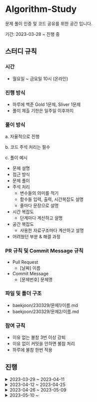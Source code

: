 # **Algorithm-Study**

문제 풀이 인증 및 코드 공유를 위한 공간 입니다.

기간: 2023-03-28 ~ 진행 중

## **스터디 규칙**

### **시간**

- 월요일 ~ 금요일 10시 (온라인)

### **진행 방식**

- 하루에 백준 Gold 1문제, Sliver 1문제
- 풀이 제출 기한은 일주일 이후까지

### **풀이 방식**

a. 자율적으로 진행

b. 코드 주석 처리는 필수

c. 풀이 예시

- 문제 설명
- 접근 방식
- 문제 풀이
- 주석 처리
    - 변수들의 의미를 적기
    - 함수들 입력, 출력, 시간복잡도 설명
    - 줄마다 문장으로 설명
- 시간 복잡도
    - 단계마다 계산하고 설명
- 공간 복잡도
    - 사용한 자료구조마다 계산하고 설명
- 어려웠던 부분 & 해결 과정

### **PR 규칙 및 Commit Message 규칙**

- Pull Request
    - [날짜] 이름
- Commit Message
    - [문제번호] 문제명

### **파일 및 폴더 구조**

- baekjoon/230329/문제1/이름.md
- baekjoon/230329/문제2/이름.md

### **참여 규칙**

- 이유 없는 불참 3번 이상 강퇴
- 이유 없이 커밋을 안하면 불참 처리
- 하루에 불참 한번 적용

## **진행**

<details>
<summary> 2023-03-29 ~ 2023-04-11 </summary>
<div markdown="1">

| 날짜 | 문제1 | 문제2 | 문제 풀이 |
| --- | --- | --- | --- |
| 2023-03-29 | [사회망 서비스(SNS)](https://www.acmicpc.net/problem/2533) | [효율적인 해킹](https://www.acmicpc.net/problem/1325) | [문제 풀이](./baekjoon/230329) |
| 2023-03-30 | [세 용액](https://www.acmicpc.net/problem/2473) | [RGB거리](https://www.acmicpc.net/problem/1149) | [문제 풀이](./baekjoon/230330) |
| 2023-03-31 | [계란으로 계란치기](https://www.acmicpc.net/problem/16987) | [설탕 배달](https://www.acmicpc.net/problem/2839) | [문제 풀이](./baekjoon/230331) |
| 2023-04-03 | [MST 게임](https://www.acmicpc.net/problem/16202) | [Z](https://www.acmicpc.net/problem/1074) | [문제 풀이](./baekjoon/230403) |
| 2023-04-04 | [파이프 옮기기 1](https://www.acmicpc.net/problem/17070) | [세 수 고르기](https://www.acmicpc.net/problem/1503) | [문제 풀이](./baekjoon/230404) |
| 2023-04-05 | [나무 위의 빗물](https://www.acmicpc.net/problem/17073) | [기타콘서트](https://www.acmicpc.net/problem/1497) | [문제 풀이](./baekjoon/230405) |
| 2023-04-06 | [뱀](https://www.acmicpc.net/problem/3190) | [N과 M (3)](https://www.acmicpc.net/problem/15651) | [문제 풀이](./baekjoon/230406) |
| 2023-04-07 | [두 배열의 합](https://www.acmicpc.net/problem/2143) | [뒤집기 II](https://www.acmicpc.net/problem/1455) | [문제 풀이](./baekjoon/230407) |
| 2023-04-10 | [소풍](https://www.acmicpc.net/problem/2026) | [유기농 배추](https://www.acmicpc.net/problem/1012) | [문제 풀이](./baekjoon/230410) |
| 2023-04-11 | [LCS 3](https://www.acmicpc.net/problem/1958) | [블로그](https://www.acmicpc.net/problem/21921) | [문제 풀이](./baekjoon/230411) |

</div>
</details>

    
<details>
<summary> 2023-04-12 ~ 2023-04-25 </summary>
<div markdown="1">

| 날짜 | 문제1 | 문제2 | 문제 풀이 |
| --- | --- | --- | --- |
| 2023-04-12 | [동전 분배](https://www.acmicpc.net/problem/1943) | [블로그2](https://www.acmicpc.net/problem/20365) | [문제 풀이](./baekjoon/230412) |
| 2023-04-13 | [십자가 2개 놓기](https://www.acmicpc.net/problem/17085) | [파일 정리](https://www.acmicpc.net/problem/20291) | [문제 풀이](./baekjoon/230413) |
|  2023-04-14 | [중량제한](https://www.acmicpc.net/problem/1939) | [상자의 균형](https://www.acmicpc.net/problem/20116) | [문제 풀이](./baekjoon/230414) |
| 2023-04-17 | [집합의 표현](https://www.acmicpc.net/problem/1717) | [진우의 달 여행 (Small)](https://www.acmicpc.net/problem/17484) | [문제 풀이](./baekjoon/230417) |
| 2023-04-18 | [1학년](https://www.acmicpc.net/problem/5557) | [별 찍기 - 19](https://www.acmicpc.net/problem/10994) | [문제 풀이](./baekjoon/230418) |
| 2023-04-19 | [떡장수와 호랑이](https://www.acmicpc.net/problem/16432) | [평행 우주](https://www.acmicpc.net/problem/17451) | [문제 풀이](./baekjoon/230419) |
| 2023-04-20 | [중첩 집합 모델](https://www.acmicpc.net/problem/19641) | [단어 뒤집기 2](https://www.acmicpc.net/problem/17413) | [문제 풀이](./baekjoon/230420) |
| 2023-04-21 | [드래곤 앤 던전](https://www.acmicpc.net/problem/16434) | [이건 꼭 풀어야 해!](https://www.acmicpc.net/problem/17390) | [문제 풀이](./baekjoon/230421) |
| 2023-04-24 | [택배 배송](https://www.acmicpc.net/problem/5972) | [세 개의 소수 문제](https://www.acmicpc.net/problem/11502) | [문제 풀이](./baekjoon/230424) |
| 2023-04-25 | [Guess](https://www.acmicpc.net/problem/1248) | [피보나치는 지겨웡~](https://www.acmicpc.net/problem/17175) | [문제 풀이](./baekjoon/230425) |

</div>
</details>


<details>
<summary> 2023-04-26 ~ 2023-05-09 </summary>
<div markdown="1">

| 날짜 | 문제1 | 문제2 | 문제 풀이 |
| --- | --- | --- | --- |
| 2023-04-26 | [파티](https://www.acmicpc.net/problem/1238) | [두 개의 배열](https://www.acmicpc.net/problem/17124) | [문제 풀이](./baekjoon/230426) |
| 2023-04-27 | [미세먼지 안녕!](https://www.acmicpc.net/problem/17144) | [두 스티커](https://www.acmicpc.net/problem/16937) | [문제 풀이](./baekjoon/230427) |
| 2023-04-28 | [ACM Craft](https://www.acmicpc.net/problem/1005) | [전공책](https://www.acmicpc.net/problem/16508) | [문제 풀이](./baekjoon/230428) |
| 2023-05-01 | [수강 과목](https://www.acmicpc.net/problem/17845) | [N과 M (8)](https://www.acmicpc.net/problem/15657) | [문제 풀이](./baekjoon/230501) |
| 2023-05-02 | [배열 돌리기 4](https://www.acmicpc.net/problem/17406) | [N과 M (7)](https://www.acmicpc.net/problem/15656) | [문제 풀이](./baekjoon/230502) |
| 2023-05-03 | [최소 회의실 개수](https://www.acmicpc.net/problem/19598) | [N과 M (5)](https://www.acmicpc.net/problem/15654) | [문제 풀이](./baekjoon/230503) |
| 2023-05-04 | [불!](https://www.acmicpc.net/problem/4179) | [N과 M (4)](https://www.acmicpc.net/problem/15652) | [문제 풀이](./baekjoon/230504) |
| 2023-05-05 | [사과나무](https://www.acmicpc.net/problem/20002) | [두 수의 합](https://www.acmicpc.net/problem/3273) | [문제 풀이](./baekjoon/230505) |
| 2023-05-08 | [마법사 상어와 비바라기](https://www.acmicpc.net/problem/21610) | [바이러스](https://www.acmicpc.net/problem/2606) | [문제 풀이](./baekjoon/230508) |
| 2023-05-09 | [좋은수열](https://www.acmicpc.net/problem/2661) | [계단 오르기](https://www.acmicpc.net/problem/2579) | [문제 풀이](./baekjoon/230509) |

</div>
</details>


<details>
<summary> 2023-05-10 ~ </summary>
<div markdown="1">

| 날짜 | 문제1 | 문제2 | 문제 풀이 |
| --- | --- | --- | --- |
 2023-05-10 | [줄세우기](https://www.acmicpc.net/problem/2631) | [예산](https://www.acmicpc.net/problem/2512) | [문제 풀이](./baekjoon/230510) |
| 2023-05-11 | [돌다리 건너기](https://www.acmicpc.net/problem/2602) | [숫자 야구](https://www.acmicpc.net/problem/2503) | [문제 풀이](./baekjoon/230511) |
| 2023-05-12 | [제곱수 찾기](https://www.acmicpc.net/problem/1025) | [감소하는 수](https://www.acmicpc.net/problem/1038) | [문제 풀이](./baekjoon/230512) |
| 2023-05-15 | [노드사이의 거리](https://www.acmicpc.net/problem/1240) |  [문자열 지옥에 빠진 호석](https://www.acmicpc.net/problem/20166) |[문제 풀이](./baekjoon/230515)  |
| 2023-05-16 | [강의실](https://www.acmicpc.net/problem/1374) | [거의 소수](https://www.acmicpc.net/problem/1456) | [문제 풀이](./baekjoon/230516) |
| 2023-05-17 | []() | []() |  |
| 2023-05-18 | []() | []() |  |
| 2023-05-19 | []() | []() |  |
| 2023-05-22 | []() | []() |  |
| 2023-05-23 | []() | []() |  |

</div>
</details>